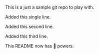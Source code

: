 This is a just a sample git repo to play with.

Added this single line.


Added this second line.


Added this third line.

This README now has :dog: powers.
